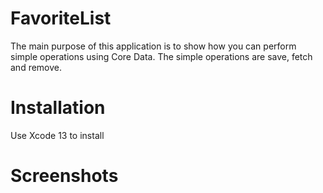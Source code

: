 # FavoriteList

The main purpose of this application is to show how you can perform simple operations using Core Data. 
The simple operations are save, fetch and remove. 

# Installation

Use Xcode 13 to install

# Screenshots
